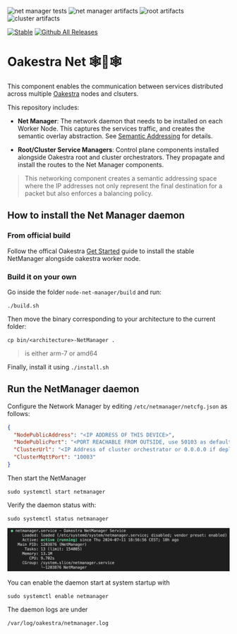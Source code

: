 ![net manager tests](https://github.com/oakestra/oakestra-net/actions/workflows/node_net_manager_tests.yml/badge.svg)
![net manager artifacts](https://github.com/oakestra/oakestra-net/actions/workflows/node-net-manager-artifacts.yml/badge.svg)
![root artifacts](https://github.com/oakestra/oakestra-net/actions/workflows/root_service_manager_image.yml/badge.svg)
![cluster artifacts](https://github.com/oakestra/oakestra-net/actions/workflows/cluster_service_manager_image.yml/badge.svg)

[![Stable](https://img.shields.io/badge/Latest%20Stable-%F0%9F%AA%97%20Accordion%20v0.4.301-green.svg)](https://github.com/oakestra/oakestra-net/tree/v0.4.301)
[![Github All Releases](https://img.shields.io/github/downloads/oakestra/oakestra-net/total.svg)]()

# Oakestra Net 🕸️🌳🕸️
This component enables the communication between services distributed across multiple [Oakestra](oakestra.io) nodes and clsuters.

This repository includes:

- **Net Manager**: The network daemon that needs to be installed on each Worker Node. This captures the services traffic, and creates the semantic overlay abstraction. See [Semantic Addressing](https://www.oakestra.io/docs/networking/semantic-addressing) for details.

- **Root/Cluster Service Managers**: Control plane components installed alongside Oakestra root and cluster orchestrators. They propagate and install the routes to the Net Manager components. 

>This networking component creates a semantic addressing space where the IP addresses not only represent the final destination for a packet
but also enforces a balancing policy.

## How to install the Net Manager daemon

### From official build

Follow the offical Oakestra [Get Started](https://github.com/oakestra/oakestra?tab=readme-ov-file#your-first-worker-node-🍃) guide to install the stable NetManager alongside oakestra worker node. 

### Build it on your own
Go inside the folder `node-net-manager/build` and run:
```
./build.sh
```

Then move the binary corresponding to your architecture to the current folder:
```
cp bin/<architecture>-NetManager .
```
> <architecture> is either arm-7 or amd64

Finally, install it using 
`./install.sh` 

## Run the NetManager daemon

Configure the Network Manager by editing `/etc/netmanager/netcfg.json` as follows:

```json
{
  "NodePublicAddress": "<IP ADDRESS OF THIS DEVICE>",
  "NodePublicPort": "<PORT REACHABLE FROM OUTSIDE, use 50103 as default>",
  "ClusterUrl": "<IP Address of cluster orchestrator or 0.0.0.0 if deployed on the same machine>",
  "ClusterMqttPort": "10003"
}
```


Then start the NetManager
```
sudo systemctl start netmanager
```

Verify the daemon status with:
```
sudo systemctl status netmanager
```
![status](img/image.png)

You can enable the daemon start at system startup with
```
sudo systemctl enable netmanager
```

The daemon logs are under
```
/var/log/oakestra/netmanager.log
```





